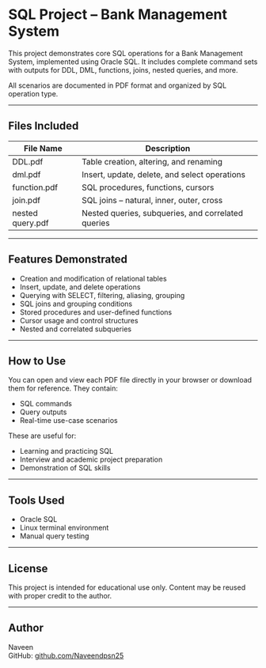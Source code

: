 # SQL Project – Bank Management System

This project demonstrates core SQL operations for a Bank Management System, implemented using Oracle SQL. It includes complete command sets with outputs for DDL, DML, functions, joins, nested queries, and more.

All scenarios are documented in PDF format and organized by SQL operation type.

---

## Files Included

| File Name               | Description                                        |
|-------------------------|----------------------------------------------------|
| DDL.pdf                 | Table creation, altering, and renaming             |
| dml.pdf                 | Insert, update, delete, and select operations      |
| function.pdf            | SQL procedures, functions, cursors              |
| join.pdf                | SQL joins – natural, inner, outer, cross           |
| nested query.pdf        | Nested queries, subqueries, and correlated queries |

---

## Features Demonstrated

- Creation and modification of relational tables
- Insert, update, and delete operations
- Querying with SELECT, filtering, aliasing, grouping
- SQL joins and grouping conditions
- Stored procedures and user-defined functions
- Cursor usage and control structures
- Nested and correlated subqueries

---

## How to Use

You can open and view each PDF file directly in your browser or download them for reference. They contain:

- SQL commands
- Query outputs
- Real-time use-case scenarios

These are useful for:
- Learning and practicing SQL
- Interview and academic project preparation
- Demonstration of SQL skills

---

## Tools Used

- Oracle SQL
- Linux terminal environment
- Manual query testing

---

## License

This project is intended for educational use only. Content may be reused with proper credit to the author.

---

## Author

Naveen  
GitHub: [github.com/Naveendpsn25](https://github.com/Naveendpsn25)
